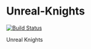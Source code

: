 # Unreal-Knights

[![Build Status](https://api.travis-ci.org/HueyPark/Unreal-Knights.svg?branch=master)](https://travis-ci.org/HueyPark/Unreal-Knights)

Unreal Knights
